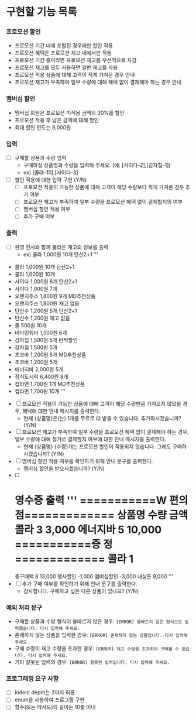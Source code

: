 # 구현할 기능 목록

### 프로모션 할인

- 프로모션 기간 내에 포함된 경우에만 할인 적용
- 프로모션 혜택은 프로모션 재고 내에서만 적용
- 프로모션 기간 중이라면 프로모션 재고를 우선적으로 차감
- 프로모션 재고를 모두 사용하면 일반 재고를 사용
- 프로모션 적용 상품에 대해 고객이 적게 가져온 경우 안내
- 프로모션 재고가 부족하여 일부 수량에 대해 혜택 없이 결제해야 하는 경우 안내

### 멤버십 할인

- 멤버십 회원은 프로모션 미적용 금액의 30%를 할인
- 프로모션 적용 후 남은 금액에 대해 할인
- 최대 할인 한도는 8,000원

### 입력

- [ ] 구매할 상품과 수량 입력
    - 구매하실 상품명과 수량을 입력해 주세요. (예: [사이다-2],[감자칩-1])
    - ex) [콜라-10],[사이다-3]
- [ ] 할인 적용에 대한 입력 구현 (Y/N)
    - [ ] 프로모션 적용이 가능한 상품에 대해 고객이 해당 수량보다 적게 가져온 경우 추가 여부
    - [ ] 프로모션 재고가 부족하여 일부 수량을 프로모션 혜택 없이 결제할지의 여부
    - [ ] 멤버십 할인 적용 여부
    - [ ] 추가 구배 여부

### 출력

- [ ] 환영 인사와 함께 불러온 재고의 정보를 출력
    - ex) 콜라 1,000원 10개 탄산2+1
      '''
- 콜라 1,000원 10개 탄산2+1
- 콜라 1,000원 10개
- 사이다 1,000원 8개 탄산2+1
- 사이다 1,000원 7개
- 오렌지주스 1,800원 9개 MD추천상품
- 오렌지주스 1,800원 재고 없음
- 탄산수 1,200원 5개 탄산2+1
- 탄산수 1,200원 재고 없음
- 물 500원 10개
- 비타민워터 1,500원 6개
- 감자칩 1,500원 5개 반짝할인
- 감자칩 1,500원 5개
- 초코바 1,200원 5개 MD추천상품
- 초코바 1,200원 5개
- 에너지바 2,000원 5개
- 정식도시락 6,400원 8개
- 컵라면 1,700원 1개 MD추천상품
- 컵라면 1,700원 10개
  '''
- [ ] 프로모션 적용이 가능한 상품에 대해 고객이 해당 수량만큼 가져오지 않았을 경우, 혜택에 대한 안내 메시지를 출력한다.
    - 현재 {상품명}은(는) 1개를 무료로 더 받을 수 있습니다. 추가하시겠습니까? (Y/N)
- [ ] 프로모션 재고가 부족하여 일부 수량을 프로모션 혜택 없이 결제해야 하는 경우, 일부 수량에 대해 정가로 결제할지 여부에 대한 안내 메시지를 출력한다.
    - 현재 {상품명} {수량}개는 프로모션 할인이 적용되지 않습니다. 그래도 구매하시겠습니까? (Y/N)
- [ ] 멤버십 할인 적용 여부를 확인하기 위해 안내 문구를 출력한다.
    - 멤버십 할인을 받으시겠습니까? (Y/N)
- [ ] 영수증 출력
  '''
  ===========W 편의점=============
  상품명 수량 금액
  콜라 3 3,000
  에너지바 5 10,000
  ===========증 정=============
  콜라 1
  ==============================
  총구매액 8 13,000
  행사할인 -1,000
  멤버십할인 -3,000
  내실돈 9,000
  '''
- [ ] 추가 구매 여부를 확인하기 위해 안내 문구를 출력한다.
    - 감사합니다. 구매하고 싶은 다른 상품이 있나요? (Y/N)

### 예외 처리 문구

- 구매할 상품과 수량 형식이 올바르지 않은 경우: `[ERROR] 올바르지 않은 형식으로 입력했습니다. 다시 입력해 주세요.`
- 존재하지 않는 상품을 입력한 경우: `[ERROR] 존재하지 않는 상품입니다. 다시 입력해 주세요.`
- 구매 수량이 재고 수량을 초과한 경우: `[ERROR] 재고 수량을 초과하여 구매할 수 없습니다. 다시 입력해 주세요.`
- 기타 잘못된 입력의 경우: `[ERROR] 잘못된 입력입니다. 다시 입력해 주세요.`

### 프로그래밍 요구 사항

- [ ] indent depth는 2까지 허용
- [ ] enum을 사용하여 프로그램 구현
- [ ] 함수(또는 메서드)의 길이는 10줄 이내